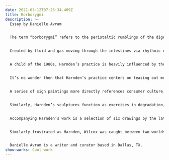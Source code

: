 ```yaml
---
date: 2021-03-12T07:25:34.409Z
title: Borborygmi
description: >-
  Essay by Danielle Avram


  The term “borborygmi” refers to the peristaltic rumblings of the digestive system. 


  Created by fluid and gas moving through the intestines via rhythmic contractions, the noises are indicative of naturally occurring processes, as food consumption and break down (or the lack thereof) affects auditory output. Often referred to as the “second brain,” the digestive track has a long history of being misunderstood, and even today – particularly with industrialized food production and genetic modification – the relationship between food intake and emotional, physical, and mental well-being is subjective and speculative. The works of Luke Harnden function similarly to borborygmi. The artist uses highly intuitive, systematic, processes to break down worldly information into visual noise that, above all else, is concerned with the collective versus individual of human existence. 


  A child of the 1980s, Harnden’s practice is heavily influenced by the technological and cultural revolutions of the decade, particularly the rise of the information superhighway. Steeped in the sort of self-made mythologies that accompany youthful insularity, his work encapsulates the disillusionment many of us of that era (the so-called “Cuspers” who float between Gen X and Millennial) feel, our formative years spent in the perpetual collision of the old and the new, a series of last gasps and lurches forward, the promise of “something better” always on the horizon. We are neither our prideful, God-fearing predecessors, nor have the savvy idealism of our successors. Wedged between the two, we are the magical realists, or perhaps, the realists who are still searching for the magical.


  It’s no wonder then that Harnden’s practice centers on teasing out meaning in the intangible. Elegantly crude, the works are exercises in dissection, rearrangement, and reanimation – Frankensteinian meshes of man and machine. His paintings are generated using an algorithmic process that expands simple gestures into complex visual arrangements. Using handmade stencils to overlay moire patterns on canvases thickly lacquered with acrylic paint, the artist creates digital-looking skins that split as the paint dries, literally breaking down the real and the virtual. Further expanding on this process, Harnden’s more recent paintings incorporate collages of mass-market photos that have been spliced apart and rearranged, peeking out from behind the same fuzzy pattern like ghostly images materializing in television static.


  A series of sign paintings more directly references consumer culture, featuring iconic logos reduced to studies in shape and color. Using a process similar to monotyping, Harnden paints the signs on plastic sheeting, later transferring them to canvas so the backside becomes exposed, the paint rendered soft and pulpy, like the fading of a graphic on a worn t-shirt. Stripped of their cool commerciality, the signs become cultural artifacts, handcrafted odes to the ubiquitous. It’s a tongue-in-cheek nod to the paradoxical nature of advertising as a representation of both the individual and the collective: the mass production of ideologies which are then co-opted as personal statements, the messages becoming worn or obsolete with the passage of time.


  Similarly, Harnden’s sculptures function as exercises in degradation, addressing the breakdown between original and facsimile, and the inherent instability of information processing. Created by carving, burning, and staining stacks of paper into totemic, wizard-like, figures, the sculptures exist simultaneously as originals and multiples, with the initial form serving as the prototype for each successive copy. The resolution deteriorates with each new iteration, similar to image compression loss or rasterized pixilation. The pieces address the issue of mechanical reproduction – as it applies to both fabricating art objects as well as rendering three-dimensional objects into two-dimensional photographs – particularly prescient given that the likelihood of artworks being viewed solely through smartphone and computer screens grows increasingly higher.


  Accompanying Harnden’s work is a selection of six drawings by the late Dallas-based artist, John Wilcox. Known for his introverted practice that spawned a deeply personal visual language, Wilcox found his artistic footing during a two year sojourn to the California coastal town of Carpinteria in the early 1980s, deliberately sequestering himself from the art world so he could better listen to his own intuition. Made during that time, the drawings feature hundreds of small repetitive marks, tightly arranged and layered into dense black squares. Like Harnden’s algorithmic paintings, Wilcox’s drawings employ a systematic process of recursion to create undulating patterns that shift within themselves in endless feedback loops.


  Similarly frustrated as Harnden, Wilcox was caught between two worlds: his desire to be an artist and his small town Texas roots. He shifted between New York, California, and his home state, struggling with finding his place while dealing with his own insecurities and self-doubts. Living in New York City during the peak of the AIDS crisis, Wilcox witnessed the deaths of many of his contemporaries, and endured a lengthy battling with HIV himself, before passing in 2012. Knowing this, his mark making becomes an act of meditative quantification, a therapy of sorts for marking the passage of time and people. Or perhaps it is an internal rumination of the process of biological destruction, cells caught in a never-ending war with each other, the resulting black masses borborygmi expelled into the world. For both Wilcox and Harnden the ultimate struggle is whether or not the whole is actually greater than the sum of its parts – the push-and-pull between the individual and the collective, and the grasping for a synergy that can be felt, but remains forever slightly out of reach. 


  Danielle Avram is a writer and curator based in Dallas, TX.
show-works: Cool work
---
```


